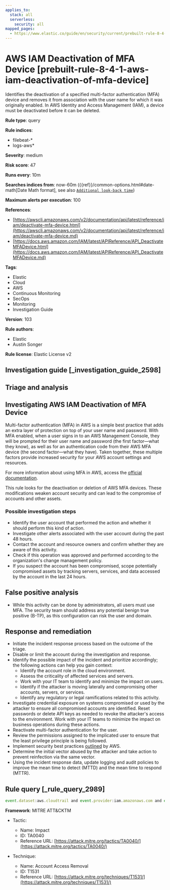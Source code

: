 ```yaml
---
applies_to:
  stack: all
  serverless:
    security: all
mapped_pages:
  - https://www.elastic.co/guide/en/security/current/prebuilt-rule-8-4-1-aws-iam-deactivation-of-mfa-device.html
---
```


# AWS IAM Deactivation of MFA Device [prebuilt-rule-8-4-1-aws-iam-deactivation-of-mfa-device]

Identifies the deactivation of a specified multi-factor authentication (MFA) device and removes it from association with the user name for which it was originally enabled. In AWS Identity and Access Management (IAM), a device must be deactivated before it can be deleted.

**Rule type**: query

**Rule indices**:

* filebeat-*
* logs-aws*

**Severity**: medium

**Risk score**: 47

**Runs every**: 10m

**Searches indices from**: now-60m ({{ref}}/common-options.html#date-math[Date Math format], see also [`Additional look-back time`](docs-content://solutions/security/detect-and-alert/create-detection-rule.md#rule-schedule))

**Maximum alerts per execution**: 100

**References**:

* [https://awscli.amazonaws.com/v2/documentation/api/latest/reference/iam/deactivate-mfa-device.html](https://awscli.amazonaws.com/v2/documentation/api/latest/reference/iam/deactivate-mfa-device.md)
* [https://docs.aws.amazon.com/IAM/latest/APIReference/API_DeactivateMFADevice.html](https://docs.aws.amazon.com/IAM/latest/APIReference/API_DeactivateMFADevice.md)

**Tags**:

* Elastic
* Cloud
* AWS
* Continuous Monitoring
* SecOps
* Monitoring
* Investigation Guide

**Version**: 103

**Rule authors**:

* Elastic
* Austin Songer

**Rule license**: Elastic License v2

## Investigation guide [_investigation_guide_2598]

## Triage and analysis

## Investigating AWS IAM Deactivation of MFA Device

Multi-factor authentication (MFA) in AWS is a simple best practice that adds an extra layer of protection on top of your
user name and password. With MFA enabled, when a user signs in to an AWS Management Console, they will be prompted for
their user name and password (the first factor—what they know), as well as for an authentication code from their AWS MFA
device (the second factor—what they have). Taken together, these multiple factors provide increased security for your
AWS account settings and resources.

For more information about using MFA in AWS, access the [official documentation](https://docs.aws.amazon.com/IAM/latest/UserGuide/id_credentials_mfa.html).

This rule looks for the deactivation or deletion of AWS MFA devices. These modifications weaken account security and can
lead to the compromise of accounts and other assets.

### Possible investigation steps

- Identify the user account that performed the action and whether it should perform this kind of action.
- Investigate other alerts associated with the user account during the past 48 hours.
- Contact the account and resource owners and confirm whether they are aware of this activity.
- Check if this operation was approved and performed according to the organization's change management policy.
- If you suspect the account has been compromised, scope potentially compromised assets by tracking servers, services,
and data accessed by the account in the last 24 hours.

## False positive analysis

- While this activity can be done by administrators, all users must use MFA. The security team should address any
potential benign true positive (B-TP), as this configuration can risk the user and domain.

## Response and remediation

- Initiate the incident response process based on the outcome of the triage.
- Disable or limit the account during the investigation and response.
- Identify the possible impact of the incident and prioritize accordingly; the following actions can help you gain context:
    - Identify the account role in the cloud environment.
    - Assess the criticality of affected services and servers.
    - Work with your IT team to identify and minimize the impact on users.
    - Identify if the attacker is moving laterally and compromising other accounts, servers, or services.
    - Identify any regulatory or legal ramifications related to this activity.
- Investigate credential exposure on systems compromised or used by the attacker to ensure all compromised accounts are
identified. Reset passwords or delete API keys as needed to revoke the attacker's access to the environment. Work with
your IT teams to minimize the impact on business operations during these actions.
- Reactivate multi-factor authentication for the user.
- Review the permissions assigned to the implicated user to ensure that the least privilege principle is being followed.
- Implement security best practices [outlined](https://aws.amazon.com/premiumsupport/knowledge-center/security-best-practices/) by AWS.
- Determine the initial vector abused by the attacker and take action to prevent reinfection via the same vector.
- Using the incident response data, update logging and audit policies to improve the mean time to detect (MTTD) and the
mean time to respond (MTTR).

## Rule query [_rule_query_2989]

```js
event.dataset:aws.cloudtrail and event.provider:iam.amazonaws.com and event.action:(DeactivateMFADevice or DeleteVirtualMFADevice) and event.outcome:success
```

**Framework**: MITRE ATT&CKTM

* Tactic:

    * Name: Impact
    * ID: TA0040
    * Reference URL: [https://attack.mitre.org/tactics/TA0040/](https://attack.mitre.org/tactics/TA0040/)

* Technique:

    * Name: Account Access Removal
    * ID: T1531
    * Reference URL: [https://attack.mitre.org/techniques/T1531/](https://attack.mitre.org/techniques/T1531/)



